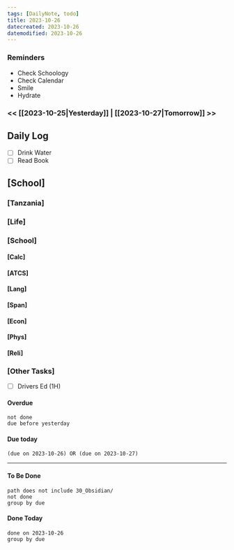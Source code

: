 ```yaml
---
tags: [DailyNote, todo]
title: 2023-10-26
datecreated: 2023-10-26
datemodified: 2023-10-26
---
```


### Reminders
- Check Schoology
- Check Calendar
- Smile
- Hydrate

### << [[2023-10-25|Yesterday]] | [[2023-10-27|Tomorrow]] >>

## Daily Log

- [ ] Drink Water
- [ ] Read Book

## [School]

### [Tanzania]

### [Life]

### [School]

#### [Calc]

#### [ATCS]

#### [Lang]

#### [Span]

#### [Econ]

#### [Phys]

#### [Reli]


### [Other Tasks]

- [ ] Drivers Ed (1H)

#### Overdue
```tasks
not done
due before yesterday
```
#### Due today

```tasks
(due on 2023-10-26) OR (due on 2023-10-27) 

```
---
#### To Be Done

```tasks
path does not include 30_Obsidian/
not done
group by due
```

#### Done Today

```tasks
done on 2023-10-26
group by due
```